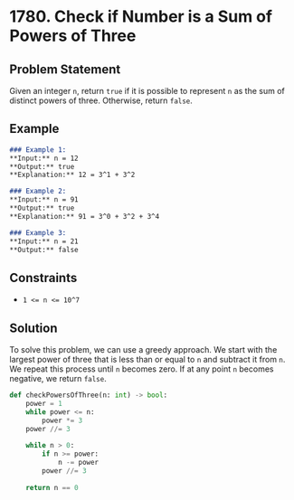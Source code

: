 # 1780. Check if Number is a Sum of Powers of Three

## Problem Statement

Given an integer `n`, return `true` if it is possible to represent `n` as the sum of distinct powers of three. Otherwise, return `false`.

## Example

```markdown
### Example 1:
**Input:** n = 12
**Output:** true
**Explanation:** 12 = 3^1 + 3^2

### Example 2:
**Input:** n = 91
**Output:** true
**Explanation:** 91 = 3^0 + 3^2 + 3^4

### Example 3:
**Input:** n = 21
**Output:** false
```

## Constraints

- `1 <= n <= 10^7`

## Solution

To solve this problem, we can use a greedy approach. We start with the largest power of three that is less than or equal to `n` and subtract it from `n`. We repeat this process until `n` becomes zero. If at any point `n` becomes negative, we return `false`.

```python
def checkPowersOfThree(n: int) -> bool:
    power = 1
    while power <= n:
        power *= 3
    power //= 3
    
    while n > 0:
        if n >= power:
            n -= power
        power //= 3
    
    return n == 0
```